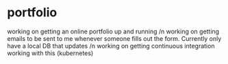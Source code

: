 # portfolio
working on getting an online portfolio up and running /n
working on getting emails to be sent to me whenever someone fills out the form. Currently only have a local DB that updates /n
working on getting continuous integration working with this (kubernetes)

